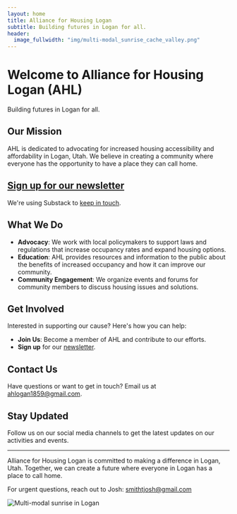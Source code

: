 ```yaml
---
layout: home
title: Alliance for Housing Logan
subtitle: Building futures in Logan for all.
header:
  image_fullwidth: "img/multi-modal_sunrise_cache_valley.png"
---
```


# Welcome to Alliance for Housing Logan (AHL)

Building futures in Logan for all.

## Our Mission

AHL is dedicated to advocating for increased housing accessibility and affordability in Logan, Utah. We believe in creating a community where everyone has the opportunity to have a place they can call home.

## [Sign up for our newsletter](https://ahlogan.substack.com/about)

We're using Substack to [keep in touch](https://ahlogan.substack.com/about).


## What We Do

- **Advocacy**: We work with local policymakers to support laws and regulations that increase occupancy rates and expand housing options.
- **Education**: AHL provides resources and information to the public about the benefits of increased occupancy and how it can improve our community.
- **Community Engagement**: We organize events and forums for community members to discuss housing issues and solutions.

## Get Involved

Interested in supporting our cause? Here's how you can help:

- **Join Us**: Become a member of AHL and contribute to our efforts.
- **Sign up** for our [newsletter](https://ahlogan.substack.com/about).

## Contact Us

Have questions or want to get in touch? Email us at [ahlogan1859@gmail.com](mailto:ahlogan1859@gmail.com).

## Stay Updated

Follow us on our social media channels to get the latest updates on our activities and events.

---

Alliance for Housing Logan is committed to making a difference in Logan, Utah. Together, we can create a future where everyone in Logan has a place to call home.

For urgent questions, reach out to Josh: smithtjosh@gmail.com

![Multi-modal sunrise in Logan](/multi-modal_sunrise_landscape.png)

